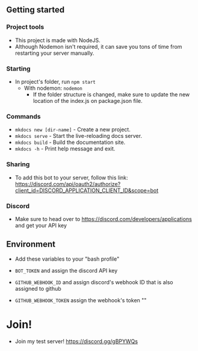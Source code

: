 ## Getting started

### Project tools

- This project is made with NodeJS.
- Although Nodemon isn't required, it can save you tons of time from restarting your server manually.

### Starting

- In project's folder, run `npm start`
  - With nodemon: `nodemon`
    - If the folder structure is changed, make sure to update the new location of the index.js on package.json file.

### Commands

- `mkdocs new [dir-name]` - Create a new project.
- `mkdocs serve` - Start the live-reloading docs server.
- `mkdocs build` - Build the documentation site.
- `mkdocs -h` - Print help message and exit.

### Sharing

- To add this bot to your server, follow this link: https://discord.com/api/oauth2/authorize?client_id=DISCORD_APPLICATION_CLIENT_ID&scope=bot

### Discord

- Make sure to head over to https://discord.com/developers/applications and get your API key

## Environment

- Add these variables to your "bash profile"

- `BOT_TOKEN` and assign the discord API key
- `GITHUB_WEBHOOK_ID` and assign discord's webhook ID that is also assigned to github
- `GITHUB_WEBHOOK_TOKEN` assign the webhook's token ""

# Join!

- Join my test server! https://discord.gg/gBPYWQs
